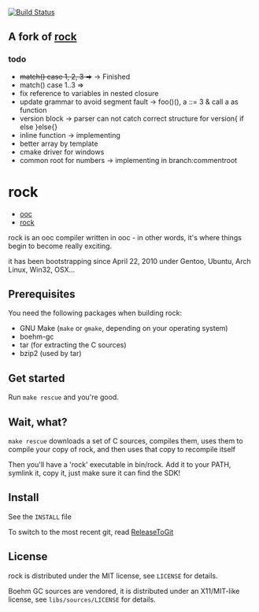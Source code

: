 [![Build Status](https://secure.travis-ci.org/fasterthanlime/rock.png?branch=master)](http://travis-ci.org/fasterthanlime/rock)

## A fork of [rock](https://github.com/fasterthanlime/rock)

### todo

* ~~match() case 1, 2, 3 =>~~ -> Finished
* match() case 1..3 =>
* fix reference to variables in nested closure
* update grammar to avoid segment fault -> foo()(), a ::= 3 & call a as function
* version block -> parser can not catch correct structure for version{ if else }else{}
* inline function -> implementing
* better array by template
* cmake driver for windows
* common root for numbers -> implementing in branch:commentroot

# rock

  * [ooc](http://ooc-lang.org/)
  * [rock](https://github.com/fasterthanlime/rock)

rock is an ooc compiler written in ooc - in other words, it's
where things begin to become really exciting.

it has been bootstrapping since April 22, 2010 under Gentoo, Ubuntu,
Arch Linux, Win32, OSX...

## Prerequisites

You need the following packages when building rock:

* GNU Make (`make` or `gmake`, depending on your operating system)
* boehm-gc
* tar (for extracting the C sources)
* bzip2 (used by tar)

## Get started

Run `make rescue` and you're good.

## Wait, what?

`make rescue` downloads a set of C sources, compiles them, uses them to compile your copy of rock,
and then uses that copy to recompile itself

Then you'll have a 'rock' executable in bin/rock. Add it to your PATH, symlink it, copy it, just
make sure it can find the SDK!

## Install

See the `INSTALL` file

To switch to the most recent git, read
[ReleaseToGit](https://github.com/fasterthanlime/rock/blob/master/docs/workflow/ReleaseToGit.md)

## License

rock is distributed under the MIT license, see `LICENSE` for details.

Boehm GC sources are vendored, it is distributed under an X11/MIT-like license,
see `libs/sources/LICENSE` for details.
